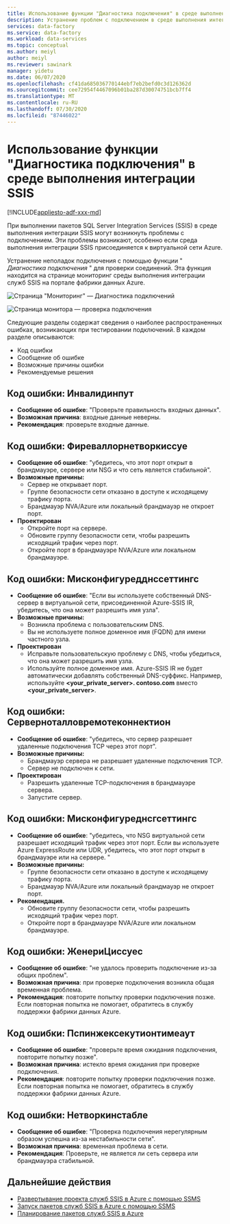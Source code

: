 ```yaml
---
title: Использование функции "Диагностика подключения" в среде выполнения интеграции SSIS
description: Устранение проблем с подключением в среде выполнения интеграции SSIS с помощью функции диагностики подключений.
services: data-factory
ms.service: data-factory
ms.workload: data-services
ms.topic: conceptual
ms.author: meiyl
author: meiyl
ms.reviewer: sawinark
manager: yidetu
ms.date: 06/07/2020
ms.openlocfilehash: cf41da685036770144ebf7eb2befd0c3d126362d
ms.sourcegitcommit: cee72954f4467096b01ba287d30074751bcb7ff4
ms.translationtype: MT
ms.contentlocale: ru-RU
ms.lasthandoff: 07/30/2020
ms.locfileid: "87446022"
---
```

# <a name="use-the-diagnose-connectivity-feature-in-the-ssis-integration-runtime"></a>Использование функции "Диагностика подключения" в среде выполнения интеграции SSIS

[!INCLUDE[appliesto-adf-xxx-md](includes/appliesto-adf-xxx-md.md)]

При выполнении пакетов SQL Server Integration Services (SSIS) в среде выполнения интеграции SSIS могут возникнуть проблемы с подключением. Эти проблемы возникают, особенно если среда выполнения интеграции SSIS присоединяется к виртуальной сети Azure.

Устранение неполадок подключения с помощью функции " *Диагностика подключения* " для проверки соединений. Эта функция находится на странице мониторинг среды выполнения интеграции служб SSIS на портале фабрики данных Azure.

 ![Страница "Мониторинг" — Диагностика подключений](media/ssis-integration-runtime-diagnose-connectivity-faq/ssis-monitor-diagnose-connectivity.png)

 ![Страница монитора — проверка подключения](media/ssis-integration-runtime-diagnose-connectivity-faq/ssis-monitor-test-connection.png)

Следующие разделы содержат сведения о наиболее распространенных ошибках, возникающих при тестировании подключений. В каждом разделе описываются:

- Код ошибки
- Сообщение об ошибке
- Возможные причины ошибки
- Рекомендуемые решения

## <a name="error-code-invalidinput"></a>Код ошибки: Инвалидинпут

- **Сообщение об ошибке**: "Проверьте правильность входных данных".
- **Возможная причина**: входные данные неверны.
- **Рекомендация**: проверьте входные данные.

## <a name="error-code-firewallornetworkissue"></a>Код ошибки: Фиреваллорнетворкиссуе

- **Сообщение об ошибке**: "убедитесь, что этот порт открыт в брандмауэре, сервере или NSG и что сеть является стабильной".
- **Возможные причины:**
  - Сервер не открывает порт.
  - Группе безопасности сети отказано в доступе к исходящему трафику порта.
  - Брандмауэр NVA/Azure или локальный брандмауэр не откроет порт.
- **Проектирован**
  - Откройте порт на сервере.
  - Обновите группу безопасности сети, чтобы разрешить исходящий трафик через порт.
  - Откройте порт в брандмауэре NVA/Azure или локальном брандмауэре.

## <a name="error-code-misconfigureddnssettings"></a>Код ошибки: Мисконфигуредднссеттингс

- **Сообщение об ошибке**: "Если вы используете собственный DNS-сервер в виртуальной сети, присоединенной Azure-SSIS IR, убедитесь, что она может разрешить имя узла".
- **Возможные причины:**
  -  Возникла проблема с пользовательским DNS.
  -  Вы не используете полное доменное имя (FQDN) для имени частного узла.
- **Проектирован**
  -  Исправьте пользовательскую проблему с DNS, чтобы убедиться, что она может разрешить имя узла.
  -  Используйте полное доменное имя. Azure-SSIS IR не будет автоматически добавлять собственный DNS-суффикс. Например, используйте **<your_private_server>. contoso.com** вместо **<your_private_server>**.

## <a name="error-code-servernotallowremoteconnection"></a>Код ошибки: Серверноталловремотеконнектион

- **Сообщение об ошибке**: "убедитесь, что сервер разрешает удаленные подключения TCP через этот порт".
- **Возможные причины:**
  -  Брандмауэр сервера не разрешает удаленные подключения TCP.
  -  Сервер не подключен к сети.
- **Проектирован**
  -  Разрешить удаленные TCP-подключения в брандмауэре сервера.
  -  Запустите сервер.
   
## <a name="error-code-misconfigurednsgsettings"></a>Код ошибки: Мисконфигуреднсгсеттингс

- **Сообщение об ошибке**: "убедитесь, что NSG виртуальной сети разрешает исходящий трафик через этот порт. Если вы используете Azure ExpressRoute или UDR, убедитесь, что этот порт открыт в брандмауэре или на сервере. "
- **Возможные причины:**
  -  Группе безопасности сети отказано в доступе к исходящему трафику порта.
  -  Брандмауэр NVA/Azure или локальный брандмауэр не откроет порт.
- **Рекомендация.**
  -  Обновите группу безопасности сети, чтобы разрешить исходящий трафик через порт.
  -  Откройте порт в брандмауэре NVA/Azure или локальном брандмауэре.

## <a name="error-code-genericissues"></a>Код ошибки: ЖенериЦиссуес

- **Сообщение об ошибке**: "не удалось проверить подключение из-за общих проблем".
- **Возможная причина**: при проверке подключения возникла общая временная проблема.
- **Рекомендация**: повторите попытку проверки подключения позже. Если повторная попытка не помогает, обратитесь в службу поддержки фабрики данных Azure.

## <a name="error-code-pspingexecutiontimeout"></a>Код ошибки: Пспинжексекутионтимеаут

- **Сообщение об ошибке**: "проверьте время ожидания подключения, повторите попытку позже".
- **Возможная причина**: истекло время ожидания при проверке подключения.
- **Рекомендация**: повторите попытку проверки подключения позже. Если повторная попытка не помогает, обратитесь в службу поддержки фабрики данных Azure.

## <a name="error-code-networkinstable"></a>Код ошибки: Нетворкинстабле

- **Сообщение об ошибке**: "Проверка подключения нерегулярным образом успешна из-за нестабильности сети".
- **Возможная причина**: временная проблема в сети.
- **Рекомендация**: Проверьте, не является ли сеть сервера или брандмауэра стабильной.

## <a name="next-steps"></a>Дальнейшие действия

- [Развертывание проекта служб SSIS в Azure с помощью SSMS](https://docs.microsoft.com/sql/integration-services/ssis-quickstart-deploy-ssms)
- [Запуск пакетов служб SSIS в Azure с помощью SSMS](https://docs.microsoft.com/sql/integration-services/ssis-quickstart-run-ssms)
- [Планирование пакетов служб SSIS в Azure](https://docs.microsoft.com/sql/integration-services/lift-shift/ssis-azure-schedule-packages-ssms?view=sql-server-ver15)
